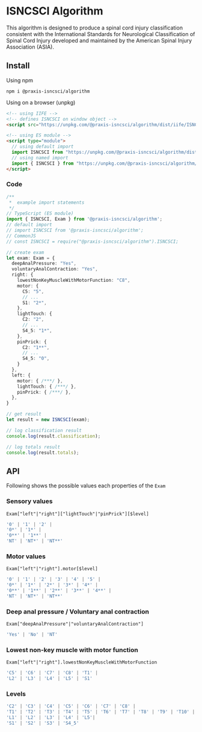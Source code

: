 # ISNCSCI Algorithm
This algorithm is designed to produce a spinal cord injury classification consistent with the International Standards for Neurological Classification of Spinal Cord Injury developed and maintained by the American Spinal Injury Association (ASIA).

## Install
Using npm
```
npm i @praxis-isncsci/algorithm
```

Using on a browser (unpkg)
```html
<!-- using IIFE -->
<!-- defines ISNCSCI on window object -->
<script src="https://unpkg.com/@praxis-isncsci/algorithm/dist/iife/ISNCSCI.min.js"></script>

<!-- using ES module -->
<script type="module">
  // using default import
  import ISNCSCI from "https://unpkg.com/@praxis-isncsci/algorithm/dist/esm/ISNCSCI.min.js"
  // using named import
  import { ISNCSCI } from "https://unpkg.com/@praxis-isncsci/algorithm/dist/esm/ISNCSCI.min.js"
</script>
```

### Code
```ts
/**
 *  example import statements
 */
// TypeScript (ES module)
import { ISNCSCI, Exam } from '@praxis-isncsci/algorithm';
// default import
// import ISNCSCI from '@praxis-isncsci/algorithm';
// CommonJS
// const ISNCSCI = require("@praxis-isncsci/algorithm").ISNCSCI;

// create exam
let exam: Exam = {
  deepAnalPressure: "Yes",
  voluntaryAnalContraction: "Yes",
  right: {
    lowestNonKeyMuscleWithMotorFunction: "C8",
    motor: {
      C5: "5",
      // ...
      S1: "2*",
    },
    lightTouch: {
      C2: "2",
      // ...
      S4_5: "1*",
    },
    pinPrick: {
      C2: "1**",
      // ...
      S4_5: "0",
    }
  },
  left: {
    motor: { /***/ },
    lightTouch: { /***/ },
    pinPrick: { /***/ },
  },
}

// get result
let result = new ISNCSCI(exam);

// log classification result
console.log(result.classification);

// log totals result
console.log(result.totals);
```

## API
Following shows the possible values each properties of the `Exam`

### Sensory values
`Exam["left"|"right"]["lightTouch"|"pinPrick"][$level]`
```ts
'0' | '1' | '2' |
'0*' | '1*' |
'0**' | '1**' |
'NT' | 'NT*' | 'NT**'
```

### Motor values
`Exam["left"|"right"].motor[$level]`
```ts
'0' | '1' | '2' | '3' | '4' | '5' |
'0*' | '1*' | '2*' | '3*' | '4*' |
'0**' | '1**' | '2**' | '3**' | '4**' |
'NT' | 'NT*' | 'NT**'
```

### Deep anal pressure / Voluntary anal contraction
`Exam["deepAnalPressure"|"voluntaryAnalContraction"]`
```ts
'Yes' | 'No' | 'NT'
```

### Lowest non-key muscle with motor function
`Exam["left"|"right"].lowestNonKeyMuscleWithMotorFunction`
```ts
'C5' | 'C6' | 'C7' | 'C8' | 'T1' |
'L2' | 'L3' | 'L4' | 'L5' | 'S1'
```

### Levels
```ts
'C2' | 'C3' | 'C4' | 'C5' | 'C6' | 'C7' | 'C8' |
'T1' | 'T2' | 'T3' | 'T4' | 'T5' | 'T6' | 'T7' | 'T8' | 'T9' | 'T10' | 'T11' | 'T12' |
'L1' | 'L2' | 'L3' | 'L4' | 'L5'|
'S1' | 'S2' | 'S3' | 'S4_5'
```